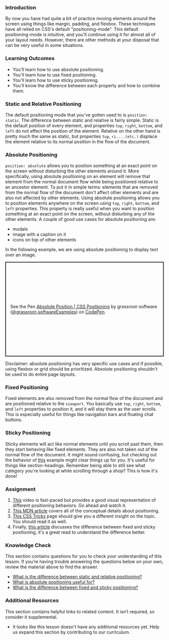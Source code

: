 ### Introduction

By now you have had quite a bit of practice moving elements around the screen using things like margin, padding, and flexbox. These techniques have all relied on CSS's default "positioning-mode". This default positioning-mode is intuitive, and you'll continue using it for almost all of your layout needs. However, there are other methods at your disposal that can be very useful in some situations.

### Learning Outcomes
 - You'll learn how to use absolute positioning.
 - You'll learn how to use fixed positioning.
 - You'll learn how to use sticky positioning.
 - You'll know the difference between each property and how to combine them.

### Static and Relative Positioning
The default positioning mode that you've gotten used to is ``position: static``. The difference between static and relative is fairly simple. Static is the default position of every element, and properties ``top``, ``right``, ``bottom``, and ``left`` do not affect the position of the element. Relative on the other hand is pretty much the same as static, but properties  ``top``, ``ri....(etc.)`` displace the element relative to its normal position in the flow of the document.

### Absolute Positioning
``position: absolute`` allows you to position something at an exact point on the screen without disturbing the other elements around it. More specifically, using absolute positioning on an element will remove that element from the normal document flow while being positioned relative to an ancestor element. To put it in simple terms: elements that are removed from the normal flow of the document don't affect other elements and are also not affected by other elements. Using absolute positioning allows you to position elements anywhere on the screen using  ``top``, ``right``, ``bottom``, and ``left`` properties. This property is really useful when you want to position something at an exact point on the screen, without disturbing any of the other elements. A couple of good use cases for absolute positioning are:

- modals
- image with a caption on it
- icons on top of other elements

In the following example, we are using absolute positioning to display text over an image.

<p class="codepen" data-height="300" data-theme-id="dark" data-default-tab="css,result" data-slug-hash="poWyWeJ" data-editable="true" data-user="grassroot-softwareExamples" style="height: 300px; box-sizing: border-box; display: flex; align-items: center; justify-content: center; border: 2px solid; margin: 1em 0; padding: 1em;">
  <span>See the Pen <a href="https://codepen.io/grassroot-softwareExamples/pen/poWyWeJ">
  Absolute Position | CSS Positioning</a> by grassroot-software (<a href="https://codepen.io/grassroot-softwareExamples">@grassroot-softwareExamples</a>)
  on <a href="https://codepen.io">CodePen</a>.</span>
</p>
<script async src="https://cpwebassets.codepen.io/assets/embed/ei.js"></script>

Disclaimer: absolute positioning has very specific use cases and if possible, using flexbox or grid should be prioritized. Absolute positioning shouldn't be used to do entire page layouts.

### Fixed Positioning
Fixed elements are also removed from the normal flow of the document and are positioned relative to the ``viewport``. You basically use  ``top``, ``right``, ``bottom``, and ``left`` properties to position it, and it will stay there as the user scrolls. This is especially useful for things like navigation bars and floating chat buttons.

### Sticky Positioning
Sticky elements will act like normal elements until you scroll past them, then they start behaving like fixed elements. They are also not taken out of the normal flow of the document. It might sound confusing, but checking out the behavior of [this](https://codepen.io/theanam/pen/MPLBYy) example might clear things up for you. It's useful for things like section-headings. Remember being able to still see what category you're looking at while scrolling through a shop? This is how it's done!

### Assignment
<div class="lesson-content__panel" markdown="1">

1. [This](https://www.youtube.com/watch?v=jx5jmI0UlXU) video is fast-paced but provides a good visual representation of different positioning behaviors. Go ahead and watch it.
2. [This MDN article](https://developer.mozilla.org/en-US/docs/Web/CSS/position) covers all of the conceptual details about positioning.
3. [This CSS Tricks](https://css-tricks.com/absolute-relative-fixed-positioining-how-do-they-differ/) page should give you a different insight on the topic. You should read it as well.
4. Finally, [this article](https://www.kevinpowell.co/article/positition-fixed-vs-sticky/) discusses the difference between fixed and sticky positioning, it's a great read to understand the difference better.
</div>

### Knowledge Check
This section contains questions for you to check your understanding of this lesson. If you’re having trouble answering the questions below on your own, review the material above to find the answer.

- <a class="knowledge-check-link" href="#static-and-relative-positioning">What is the difference between static and relative positioning?</a>
- <a class="knowledge-check-link" href="#absolute-positioning">What is absolute positioning useful for?</a>
- <a class="knowledge-check-link" href="https://www.kevinpowell.co/article/positition-fixed-vs-sticky/">What is the difference between fixed and sticky positioning?</a>

### Additional Resources
This section contains helpful links to related content. It isn’t required, so consider it supplemental.

- It looks like this lesson doesn't have any additional resources yet. Help us expand this section by contributing to our curriculum.
